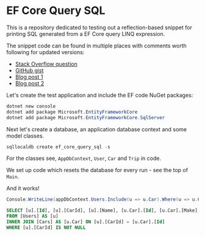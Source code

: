# EF Core Query SQL

This is a repository dedicated to testing out a reflection-based snippet for printing SQL generated from
a EF Core query LINQ expression.

The snippet code can be found in multiple places with comments worth following for updated versions:

- [Stack Overflow question](https://stackoverflow.com/q/37527783/2715716)
- [GitHub gist](https://gist.github.com/rionmonster/2c59f449e67edf8cd6164e9fe66c545a)
- [Blog post 1](http://rion.io/2016/10/19/accessing-entity-framework-core-queries-behind-the-scenes-in-asp-net-core/)
- [Blog post 2](https://weblogs.asp.net/ricardoperes/implementing-missing-features-in-entity-framework-core-part-5-getting-the-sql-for-a-query)

Let's create the test application and include the EF code NuGet packages:

```powershell
dotnet new console
dotnet add package Microsoft.EntityFrameworkCore
dotnet add package Microsoft.EntityFrameworkCore.SqlServer
```

Next let's create a database, an application database context and some model classes.

```powershell
sqllocaldb create ef_core_query_sql -s
```

For the classes see, `AppDbContext`, `User`, `Car` and `Trip` in code.

We set up code which resets the database for every run - see the top of `Main`.

And it works!

```csharp
Console.WriteLine(appDbContext.Users.Include(u => u.Car).Where(u => u.Car != null).ToSql());
```

```sql
SELECT [u].[Id], [u].[CarId], [u].[Name], [u.Car].[Id], [u.Car].[Make], [u.Car].[Model]
FROM [Users] AS [u]
INNER JOIN [Cars] AS [u.Car] ON [u].[CarId] = [u.Car].[Id]
WHERE [u].[CarId] IS NOT NULL
```
